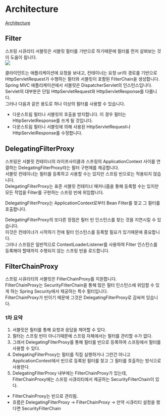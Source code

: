 # Architecture
[Architecture](https://docs.spring.io/spring-security/reference/servlet/architecture.html)

## Filter
스프링 시큐리티 서블릿은 서블릿 필터를 기반으로 하기때문에 필터를 먼저 살펴보는 것이 도움이 됩니다.  
<img src="https://docs.spring.io/spring-security/reference/_images/servlet/architecture/filterchain.png">  

클라이언트는 애플리케이션에 요청을 보내고, 컨테이너는 요청 uri의 경로를 기반으로 HttpServletRequest가 수행하는 필터와 서블릿이 포함된 FilterChain을 생성합니다.  
Spring MVC 애플리케이션에서 서블릿은 DispatcherServlet의 인스턴스입니다.  
Servlet의 대부분은 단일 HttpServletRequest와 HttpServletResponse를 다룹니다.  
그러나 다음과 같은 용도로 하나 이상의 필터를 사용할 수 있습니다.  
- 다운스트림 필터나 서블릿의 호출을 방지합니다. 이 경우 필터는 HttpServletResponse를 쓰게 될 것입니다.
- 다운스트림 필터나 서블릿에 의해 사용된 HttpServletRequest나 HttpServletResponse를 수정합니다. 

## DelegatingFilterProxy
스프링은 서블릿 컨테이너의 라이프사이클과 스프링의 ApplicationContext 사이를 연결하는 DelegatingFilterProxy라는 필터 구현체를 제공합니다.  
서블릿 컨테이너는 필터를 등록하고 사용할 수는 있지만 스프링 빈으로는 적용되지 않습니다.  
DelegatingFilterProxy는 표준 서블릿 컨테이너 매커니즘을 통해 등록할 수는 있지만 모든 작업을 Filter를 구현하는 스프링 빈에 위임합니다.  

DelegatingFilterProxy는 ApplicationContext로부터 Bean Filter를 찾고 그 필터를 호출합니다.  

DelegatingFilterProxy의 또다른 장점은 필터 빈 인스턴스를 찾는 것을 지연시킬 수 있습니다.  
이것은 컨테이너가 시작하기 전에 필터 인스턴스를 등록할 필요가 있기때문에 중요합니다.  
그러나 스프링은 일반적으로 ContextLoaderListener를 사용하여 Filter 인스턴스를 등록해야 할때까지 수행되지 않는 스프링 빈을 로드합니다.  

## FilterChainProxy  
스프링 시큐리티의 서블릿은 FilterChainProxy를 지원합니다.  
FilterChainProxy는 SecurityFilterChain을 통해 많은 필터 인스턴스에 위임할 수 있게 하는 Spring Security에서 제공하는 특수 필터입니다.  
FilterChainProxy가 빈이기 때문에 그것은 DelegatingFilterProxy로 감싸져 있습니다.  

### 1차 요약
1. 서블릿은 필터를 통해 요청과 응답을 제어할 수 있다.  
2. 필터는 스프링 빈이 아니기때문에 스프링 자체에서는 필터를 관리할 수가 없다.
3. 그래서 DelegatingFilterProxy를 통해 필터를 빈으로 등록하여 스프링에서 필터를 사용할 수 있다.  
4. DelegatingFilterProxy는 필터를 직접 실행하거나 그런건 아니고 ApplicationContext에서 빈으로 등록된 필터를 찾고 그 필터를 호출하는 방식으로 사용한다.  
5. DelegatingFilterProxy 내부에는 FilterChainProxy가 있는데, FilterChainProxy에는 스프링 시큐리티에서 제공하는 SecurityFilterChain이 있다.  
- FilterChainProxy는 빈으로 관리됨. 
- 흐름은 DelegatingFilterProxy -> FilterChainProxy -> 만약 시큐리티 설정을 했다면 SecurityFilterChain
